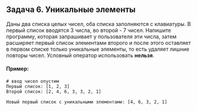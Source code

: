 ## Задача 6. Уникальные элементы
Даны два списка целых чисел, оба списка заполняются с клавиатуры. В первый список вводятся 3 числа, во второй - 7
 чисел. Напишите программу, которая запрашивает у пользователя эти числа, затем расширяет первый список элементами второго и после этого оставляет в первом списке только уникальные элементы, то есть удаляет лишние повторы чисел. Условный оператор использовать **нельзя**.

#### Пример:
```
# ввод чисел опустим
Первый список: [1, 2, 3]
Второй список: [2, 4, 6, 3, 3, 2, 1]

Новый первый список с уникальными элементами: [4, 6, 3, 2, 1]
```

